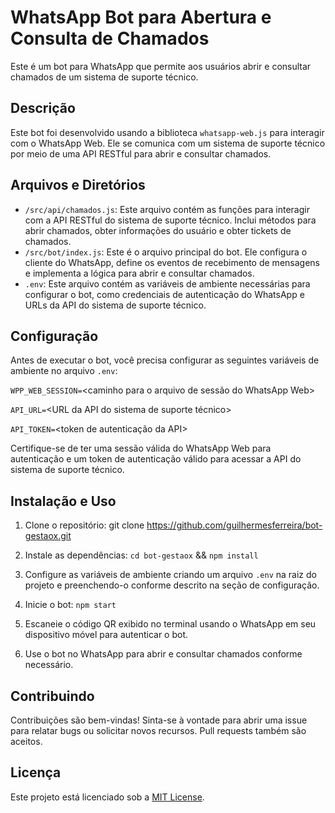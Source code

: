 # WhatsApp Bot para Abertura e Consulta de Chamados

Este é um bot para WhatsApp que permite aos usuários abrir e consultar chamados de um sistema de suporte técnico.

## Descrição

Este bot foi desenvolvido usando a biblioteca `whatsapp-web.js` para interagir com o WhatsApp Web. Ele se comunica com um sistema de suporte técnico por meio de uma API RESTful para abrir e consultar chamados.

## Arquivos e Diretórios

- `/src/api/chamados.js`: Este arquivo contém as funções para interagir com a API RESTful do sistema de suporte técnico. Inclui métodos para abrir chamados, obter informações do usuário e obter tickets de chamados.
- `/src/bot/index.js`: Este é o arquivo principal do bot. Ele configura o cliente do WhatsApp, define os eventos de recebimento de mensagens e implementa a lógica para abrir e consultar chamados.
- `.env`: Este arquivo contém as variáveis de ambiente necessárias para configurar o bot, como credenciais de autenticação do WhatsApp e URLs da API do sistema de suporte técnico.

## Configuração

Antes de executar o bot, você precisa configurar as seguintes variáveis de ambiente no arquivo `.env`:

`WPP_WEB_SESSION=`<caminho para o arquivo de sessão do WhatsApp Web>

`API_URL=`<URL da API do sistema de suporte técnico>

`API_TOKEN=`<token de autenticação da API>


Certifique-se de ter uma sessão válida do WhatsApp Web para autenticação e um token de autenticação válido para acessar a API do sistema de suporte técnico.

## Instalação e Uso

1. Clone o repositório:
git clone https://github.com/guilhermesferreira/bot-gestaox.git

2. Instale as dependências:
 `cd bot-gestaox` && `npm install`

3. Configure as variáveis de ambiente criando um arquivo `.env` na raiz do projeto e preenchendo-o conforme descrito na seção de configuração.
4. Inicie o bot:
`npm start`


5. Escaneie o código QR exibido no terminal usando o WhatsApp em seu dispositivo móvel para autenticar o bot.
6. Use o bot no WhatsApp para abrir e consultar chamados conforme necessário.

## Contribuindo

Contribuições são bem-vindas! Sinta-se à vontade para abrir uma issue para relatar bugs ou solicitar novos recursos. Pull requests também são aceitos.

## Licença

Este projeto está licenciado sob a [MIT License](LICENSE).